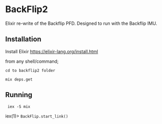 # BackFlip2 

Elixir re-write of the Backflip PFD.  Designed to run with the Backflip IMU.

## Installation

Install Elixir https://elixir-lang.org/install.html

from any shell/command;

``cd to backflip2 folder``

``mix deps.get``

## Running

`` iex -S mix``

iex(1)> ``BackFlip.start_link()``
